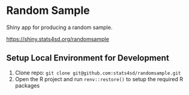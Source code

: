 # Random Sample

Shiny app for producing a random sample.

https://shiny.stats4sd.org/randomsample

## Setup Local Environment for Development
1.	Clone repo: `git clone git@github.com:stats4sd/randomsample.git`
2.	Open the R project and run `renv::restore()` to setup the required R packages
